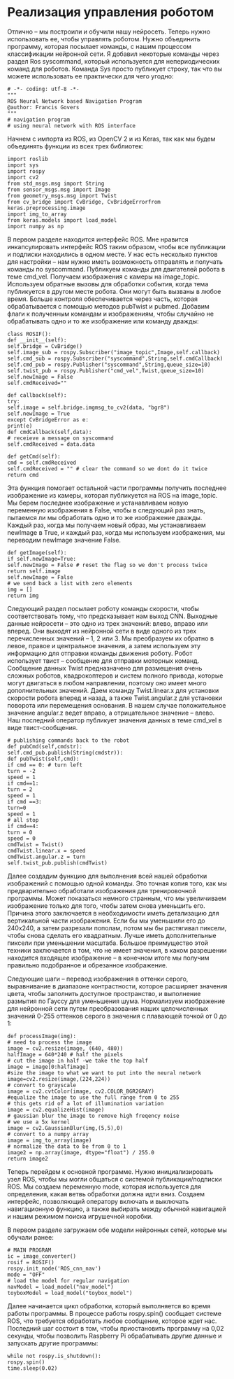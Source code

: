 # Реализация управления роботом

Отлично – мы построили и обучили нашу нейросеть. Теперь нужно использовать ее, чтобы управлять роботом. Нужно объединить программу, которая посылает команды, с нашим процессом классификации нейронной сети. Я добавил некоторые команды через раздел Ros syscommand, который используется для непериодических команд для роботов. Команда Sys просто публикует строку, так что вы можете использовать ее практически для чего угодно:

```text
# -*- coding: utf-8 -*-
"""
ROS Neural Network based Navigation Program
@author: Francis Govers
"""
# navigation program
# using neural network with ROS interface
```

Начнем с импорта из ROS, из OpenCV 2 и из Keras, так как мы будем объединять функции из всех трех библиотек:

```text
import roslib
import sys
import rospy
import cv2
from std_msgs.msg import String
from sensor_msgs.msg import Image
from geometry_msgs.msg import Twist
from cv_bridge import CvBridge, CvBridgeErrorfrom keras.preprocessing.image
import img_to_array
from keras.models import load_model
import numpy as np
```

В первом разделе находится интерфейс ROS. Мне нравится инкапсулировать интерфейс ROS таким образом, чтобы все публикации и подписки находились в одном месте. У нас есть несколько пунктов для настройки – нам нужно иметь возможность отправлять и получать команды по syscommand. Публикуем команды для двигателей робота в теме cmd\_vel. Получаем изображения с камеры на image\_topic. Используем обратные вызовы для обработки события, когда тема публикуется в другом месте робота. Они могут быть вызваны в любое время. Больше контроля обеспечивается через часть, которая обрабатывается с помощью методов pubTwist и pubmed. Добавим флаги к полученным командам и изображениям, чтобы случайно не обрабатывать одно и то же изображение или команду дважды:

```text
class ROSIF():
def __init__(self):
self.bridge = CvBridge()
self.image_sub = rospy.Subscriber("image_topic",Image,self.callback)
self.cmd_sub = rospy.Subscriber("syscommand",String,self.cmdCallback)
self.cmd_pub = rospy.Publisher("syscommand",String,queue_size=10)
self.twist_pub = rospy.Publisher("cmd_vel",Twist,queue_size=10)
self.newImage = False
self.cmdReceived=""

def callback(self):
try:
self.image = self.bridge.imgmsg_to_cv2(data, "bgr8")
self.newImage = True
except CvBridgeError as e:
print(e)
def cmdCallback(self,data):
# receieve a message on syscommand
self.cmdReceived = data.data

def getCmd(self):
cmd = self.cmdReceived
self.cmdReceived = "" # clear the command so we dont do it twice
return cmd
```

Эта функция помогает остальной части программы получить последнее изображение из камеры, которая публикуется на ROS на image\_topic. Мы берем последнее изображение и устанавливаем новую переменную изображения в False, чтобы в следующий раз знать, пытаемся ли мы обработать одно и то же изображение дважды. Каждый раз, когда мы получаем новый образ, мы устанавливаем newImage в Тrue, и каждый раз, когда мы используем изображения, мы переводим newImage значение False.

```text
def getImage(self):
if self.newImage=True:
self.newImage = False # reset the flag so we don't process twice
return self.image
self.newImage = False
# we send back a list with zero elements
img = []
return img
```

Следующий раздел посылает роботу команды скорости, чтобы соответствовать тому, что предсказывает нам выход CNN. Выходные данные нейросети – это одно из трех значений: влево, вправо или вперед. Они выходят из нейронной сети в виде одного из трех перечисленных значений – 1, 2 или 3. Мы преобразуем их обратно в левое, правое и центральное значения, а затем используем эту информацию для отправки команды движения роботу. Робот использует твист – сообщение для отправки моторных команд. Сообщение данных Twist предназначено для размещения очень сложных роботов, квадрокоптеров и систем полного привода, которые могут двигаться в любом направлении, поэтому оно имеет много дополнительных значений. Даем команду Twist.linear.x для установки скорости робота вперед и назад, а также Twist.angular.z для установки поворота или перемещения основания. В нашем случае положительное значение angular.z ведет вправо, а отрицательное значение – влево. Наш последний оператор публикует значения данных в теме cmd\_vel в виде твист-сообщения.

```text
# publishing commands back to the robot
def pubCmd(self,cmdstr):
self.cmd_pub.publish(String(cmdstr)):
def pubTwist(self,cmd):
if cmd == 0: # turn left
turn = -2
speed = 1
if cmd==1:
turn = 2
speed = 1
if cmd ==3:
turn=0
speed = 1
# all stop
if cmd==4:
turn = 0
speed = 0
cmdTwist = Twist()
cmdTwist.linear.x = speed
cmdTwist.angular.z = turn
self.twist_pub.publish(cmdTwist)
```

Далее создадим функцию для выполнения всей нашей обработки изображений с помощью одной команды. Это точная копия того, как мы предварительно обработали изображения для тренировочной программы. Может показаться немного странным, что мы увеличиваем изображение только для того, чтобы затем снова уменьшить его. Причина этого заключается в необходимости иметь детализацию для вертикальной части изображения. Если бы мы уменьшили его до 240x240, а затем разрезали пополам, потом мы бы растягивал пиксели, чтобы снова сделать его квадратным. Лучше иметь дополнительные пиксели при уменьшении масштаба. Большое преимущество этой техники заключается в том, что не имеет значения, в каком разрешении находится входящее изображение – в конечном итоге мы получим правильно подобранное и обрезанное изображение.

Следующие шаги – перевод изображения в оттенки серого, выравнивание в диапазоне контрастности, которое расширяет значения цвета, чтобы заполнить доступное пространство, и выполнение размытия по Гауссу для уменьшения шума. Нормализуем изображение для нейронной сети путем преобразования наших целочисленных значений 0-255 оттенков серого в значения с плавающей точкой от 0 до 1:

```text
def processImage(img):
# need to process the image
image = cv2.resize(image, (640, 480))
halfImage = 640*240 # half the pixels
# cut the image in half -we take the top half
image = image[0:halfimage]
#size the image to what we want to put into the neural network
image=cv2.resize(image,(224,224))
# convert to grayscale
image = cv2.cvtColor(image, cv2.COLOR_BGR2GRAY)
#equalize the image to use the full range from 0 to 255
# this gets rid of a lot of illumination variation
image = cv2.equalizeHist(image)
# gaussian blur the image to remove high freqency noise
# we use a 5x kernel
image = cv2.GaussianBlur(img,(5,5),0)
# convert to a numpy array
image = img_to_array(image)
# normalize the data to be from 0 to 1
image2 = np.array(image, dtype="float") / 255.0
return image2
```

Теперь перейдем к основной программе. Нужно инициализировать узел ROS, чтобы мы могли общаться с системой публикации/подписки ROS. Мы создаем переменную mode, которая используется для определения, какая ветвь обработки должна идти вниз. Создаем интерфейс, позволяющий оператору включать и выключать навигационную функцию, а также выбирать между обычной навигацией и нашим режимом поиска игрушечной коробки.

В первом разделе загружаем обе модели нейронных сетей, которые мы обучали ранее:

```text
# MAIN PROGRAM
ic = image_converter()
rosif = ROSIF()
rospy.init_node('ROS_cnn_nav')
mode = "OFF"
# load the model for regular navigation
navModel = load_model("nav_model")
toyboxModel = load_model("toybox_model")
```

Далее начинается цикл обработки, который выполняется во время работы программы. В процессе работы rospy.spin\(\) сообщает системе ROS, что требуется обработать любое сообщение, которое ждет нас. Последний шаг состоит в том, чтобы приостановить программу на 0,02 секунды, чтобы позволить Raspberry Pi обрабатывать другие данные и запускать другие программы:

```text
while not rospy.is_shutdown():
rospy.spin()
time.sleep(0.02)
```



